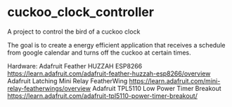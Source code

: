 # cuckoo_clock_controller
A project to control the bird of a cuckoo clock

The goal is to create a energy efficient application that receives a schedule from google calendar and turns off the cuckoo at certain times.

Hardware:
Adafruit Feather HUZZAH ESP8266 https://learn.adafruit.com/adafruit-feather-huzzah-esp8266/overview
Adafruit Latching Mini Relay FeatherWing https://learn.adafruit.com/mini-relay-featherwings/overview
Adafruit TPL5110 Low Power Timer Breakout https://learn.adafruit.com/adafruit-tpl5110-power-timer-breakout/
